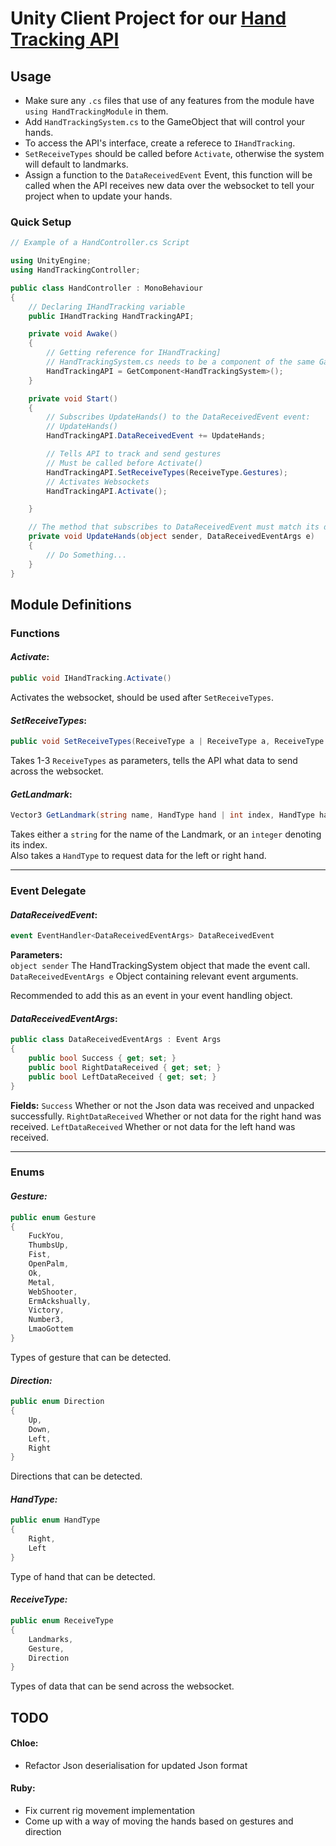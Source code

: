 # Unity Client Project for our [Hand Tracking API](https://github.com/Lady-Synestia/Hand-Tracking-API/)

## Usage

- Make sure any `.cs` files that use of any features from the module have `using HandTrackingModule` in them.
- Add `HandTrackingSystem.cs` to the GameObject that will control your hands.
- To access the API's interface, create a referece to `IHandTracking`.
- `SetReceiveTypes` should be called before `Activate`, otherwise the system will default to landmarks.
- Assign a function to the `DataReceivedEvent` Event, this function will be called when the API receives new data over the websocket to tell your project when to update your hands.

### Quick Setup

```cs
// Example of a HandController.cs Script

using UnityEngine;
using HandTrackingController;

public class HandController : MonoBehaviour
{
    // Declaring IHandTracking variable
    public IHandTracking HandTrackingAPI;

    private void Awake()
    {
        // Getting reference for IHandTracking]
        // HandTrackingSystem.cs needs to be a component of the same GameObject as this script
        HandTrackingAPI = GetComponent<HandTrackingSystem>();
    }

    private void Start()
    {
        // Subscribes UpdateHands() to the DataReceivedEvent event: 
        // UpdateHands()
        HandTrackingAPI.DataReceivedEvent += UpdateHands;

        // Tells API to track and send gestures
        // Must be called before Activate()
        HandTrackingAPI.SetReceiveTypes(ReceiveType.Gestures);
        // Activates Websockets
        HandTrackingAPI.Activate();

    }

    // The method that subscribes to DataReceivedEvent must match its definition
    private void UpdateHands(object sender, DataReceivedEventArgs e)
    {
        // Do Something...
    }
}
```

## Module Definitions

### **Functions**

#### *Activate*:

```cs
public void IHandTracking.Activate()
```

Activates the websocket, should be used after `SetReceiveTypes`.

#### *SetReceiveTypes*:

```cs
public void SetReceiveTypes(ReceiveType a | ReceiveType a, ReceiveType b |  ReceiveType a, ReceiveType b, ReceiveType c)
```

Takes 1-3 `ReceiveTypes` as parameters, tells the API what data to send across the websocket.

#### *GetLandmark*:

```cs
Vector3 GetLandmark(string name, HandType hand | int index, HandType hand)
```

Takes either a `string` for the name of the Landmark, or an `integer` denoting its index.<br>
Also takes a `HandType` to request data for the left or right hand.

---

### **Event Delegate**

#### *DataReceivedEvent*:

```cs
event EventHandler<DataReceivedEventArgs> DataReceivedEvent
```

**Parameters:**<br>
`object sender` The HandTrackingSystem object that made the event call.<br>
`DataReceivedEventArgs e` Object containing relevant event arguments.

Recommended to add this as an event in your event handling object.

#### *DataReceivedEventArgs*:

```cs
public class DataReceivedEventArgs : Event Args
{
    public bool Success { get; set; }
    public bool RightDataReceived { get; set; }
    public bool LeftDataReceived { get; set; }
}
```

**Fields:**
`Success` Whether or not the Json data was received and unpacked successfully.
`RightDataReceived` Whether or not data for the right hand was received.
`LeftDataReceived` Whether or not data for the left hand was received.

---

### **Enums**

#### *Gesture:*

```cs
public enum Gesture
{
    FuckYou,
    ThumbsUp,
    Fist,
    OpenPalm,
    Ok,
    Metal,
    WebShooter,
    ErmAckshually,
    Victory,
    Number3,
    LmaoGottem
}
```

Types of gesture that can be detected.

#### *Direction:*

```cs
public enum Direction
{
    Up,
    Down,
    Left,
    Right
}
```

Directions that can be detected.

#### *HandType:*

```cs
public enum HandType
{
    Right,
    Left
}
```

Type of hand that can be detected.

#### *ReceiveType:*

```cs
public enum ReceiveType
{
    Landmarks,
    Gesture,
    Direction
}
```

Types of data that can be send across the websocket.


## TODO

#### Chloe:
- Refactor Json deserialisation for updated Json format

#### Ruby:
- Fix current rig movement implementation
- Come up with a way of moving the hands based on gestures and direction
